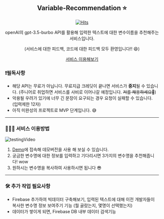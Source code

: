 <div align="center">
<h2>Variable-Recommendation ⭐️</h2>

[![Hits](https://hits.seeyoufarm.com/api/count/incr/badge.svg?url=https%3A%2F%2Fgithub.com%2Fyunwoo-yu%2FVariable-Recommendation&count_bg=%2379C83D&title_bg=%23555555&icon=&icon_color=%23E7E7E7&title=hits&edge_flat=false)](https://hits.seeyoufarm.com)

<p>openAI의 gpt-3.5-burbo API를 활용해 입력한 텍스트에 대한 변수이름을 추천해주는 서비스입니다.</p>
(서비스에 대한 피드백, 코드에 대한 피드백 모두 환영입니다!! 😄)

<a href='https://variable-recommendation.vercel.app/' target="_blank">서비스 이용해보기</a>

</div>

### ❗️필독사항

- 해당 API는 무료가 아닙니다. 무료지급 크레딧이 끝나면 서비스가 **중지**될 수 있습니다. (주니어로 취업하면 서비스를 사비로 이어나갈 예정입니다. ~~저를 채용하세요🥹~~)
- 악용될 우려가 있기에 너무 긴 문장이 요구되는 경우 요청이 실패할 수 있습니다. (입력제한 12자)
- 아직 미완성의 프로젝트로 MVP 단계입니다. 😅

---

### 💁🏻‍♂️ 서비스 이용방법

![testingVideo](https://user-images.githubusercontent.com/100748721/229309435-2114d754-1b72-4144-90fa-e29f8c15d29d.gif)

1. [Demo](https://variable-recommendation.vercel.app/)에 접속해 데모버전을 사용 해 보실 수 있습니다.
2. 궁금한 변수명에 대한 정보를 입력하고 기다리시면 3가지의 변수명을 추천해줍니다! wow
3. 원하시는 변수명을 복사하여 사용하시면 됩니다 😎

---

### 🛠️ 추가 작업 필요사항

- Firebase 추가하여 빅데이터 구축해보기, 입력된 텍스트에 대해 이전 개발자들이 복사한 변수명 정보 보여주기 기능 (뭘 골랐는지, 몇명이 선택했는지)
- 데이터가 쌓이게 되면, Firebase DB 내부 데이터 검색기능
